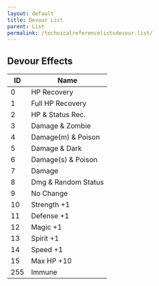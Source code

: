 ```yaml
---
layout: default
title: Devour List
parent: List
permalink: /technicalreferencelistsdevour-list/
---
```


## Devour Effects

| ID   | Name                    |
|------|-------------------------|
| 0    | HP Recovery             |
| 1    | Full HP Recovery        |
| 2    | HP & Status Rec.        |
| 3    | Damage & Zombie         |
| 4    | Damage(m) & Poison      |
| 5    | Damage & Dark           |
| 6    | Damage(s) & Poison      |
| 7    | Damage                  |
| 8    | Dmg & Random Status     |
| 9    | No Change               |
| 10   | Strength +1             |
| 11   | Defense +1              |
| 12   | Magic +1                |
| 13   | Spirit +1               |
| 14   | Speed +1                |
| 15   | Max HP +10              |
| 255  | Immune                  |
